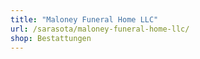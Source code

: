 ```yaml
---
title: "Maloney Funeral Home LLC"
url: /sarasota/maloney-funeral-home-llc/
shop: Bestattungen
---
```

